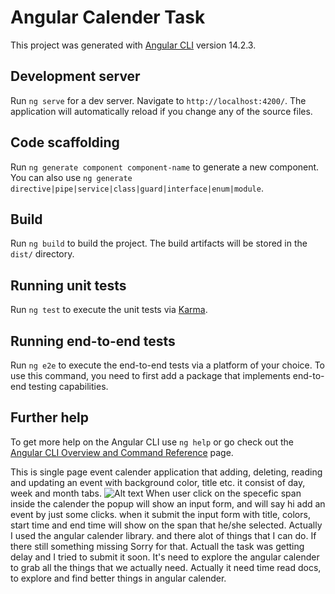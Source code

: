 # Angular Calender Task

This project was generated with [Angular CLI](https://github.com/angular/angular-cli) version 14.2.3.

## Development server

Run `ng serve` for a dev server. Navigate to `http://localhost:4200/`. The application will automatically reload if you change any of the source files.

## Code scaffolding

Run `ng generate component component-name` to generate a new component. You can also use `ng generate directive|pipe|service|class|guard|interface|enum|module`.

## Build

Run `ng build` to build the project. The build artifacts will be stored in the `dist/` directory.

## Running unit tests

Run `ng test` to execute the unit tests via [Karma](https://karma-runner.github.io).

## Running end-to-end tests

Run `ng e2e` to execute the end-to-end tests via a platform of your choice. To use this command, you need to first add a package that implements end-to-end testing capabilities.

## Further help

To get more help on the Angular CLI use `ng help` or go check out the [Angular CLI Overview and Command Reference](https://angular.io/cli) page.



This is single page event calender application that adding, deleting, reading and updating an event with background color, title etc.
it consist of day, week and month tabs. 
![Alt text](relative/path/to/img.jpg?raw=true "Title")
When user click on the specefic span inside the calender the popup will show an input form, and will say hi add an event by just some clicks.
when it submit the input form with title, colors, start time and end time will show on the span that he/she selected.
Actually I used the angular calender library. and there alot of things that I can do. If there still something missing Sorry for that. Actuall the task was getting delay and I tried to submit it soon. It's need to explore the angular calender to grab all the things that we actually need.
Actually it need time read docs, to explore and find better things in angular calender.

